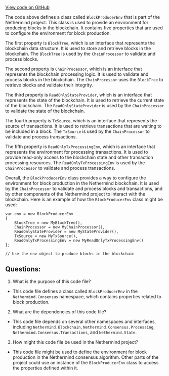 [View code on GitHub](https://github.com/NethermindEth/nethermind/src/Nethermind/Nethermind.Consensus/ReadOnlyChain.cs)

The code above defines a class called `BlockProducerEnv` that is part of the Nethermind project. This class is used to provide an environment for producing blocks in the blockchain. It contains five properties that are used to configure the environment for block production.

The first property is `BlockTree`, which is an interface that represents the blockchain data structure. It is used to store and retrieve blocks in the blockchain. The `BlockTree` is used by the `ChainProcessor` to validate and process blocks.

The second property is `ChainProcessor`, which is an interface that represents the blockchain processing logic. It is used to validate and process blocks in the blockchain. The `ChainProcessor` uses the `BlockTree` to retrieve blocks and validate their integrity.

The third property is `ReadOnlyStateProvider`, which is an interface that represents the state of the blockchain. It is used to retrieve the current state of the blockchain. The `ReadOnlyStateProvider` is used by the `ChainProcessor` to validate the state of the blockchain.

The fourth property is `TxSource`, which is an interface that represents the source of transactions. It is used to retrieve transactions that are waiting to be included in a block. The `TxSource` is used by the `ChainProcessor` to validate and process transactions.

The fifth property is `ReadOnlyTxProcessingEnv`, which is an interface that represents the environment for processing transactions. It is used to provide read-only access to the blockchain state and other transaction processing resources. The `ReadOnlyTxProcessingEnv` is used by the `ChainProcessor` to validate and process transactions.

Overall, the `BlockProducerEnv` class provides a way to configure the environment for block production in the Nethermind blockchain. It is used by the `ChainProcessor` to validate and process blocks and transactions, and by other components of the Nethermind project to interact with the blockchain. Here is an example of how the `BlockProducerEnv` class might be used:

```
var env = new BlockProducerEnv
{
    BlockTree = new MyBlockTree(),
    ChainProcessor = new MyChainProcessor(),
    ReadOnlyStateProvider = new MyStateProvider(),
    TxSource = new MyTxSource(),
    ReadOnlyTxProcessingEnv = new MyReadOnlyTxProcessingEnv()
};

// Use the env object to produce blocks in the blockchain
```
## Questions: 
 1. What is the purpose of this code file?
- This code file defines a class called `BlockProducerEnv` in the `Nethermind.Consensus` namespace, which contains properties related to block production.

2. What are the dependencies of this code file?
- This code file depends on several other namespaces and interfaces, including `Nethermind.Blockchain`, `Nethermind.Consensus.Processing`, `Nethermind.Consensus.Transactions`, and `Nethermind.State`.

3. How might this code file be used in the Nethermind project?
- This code file might be used to define the environment for block production in the Nethermind consensus algorithm. Other parts of the project could use an instance of the `BlockProducerEnv` class to access the properties defined within it.